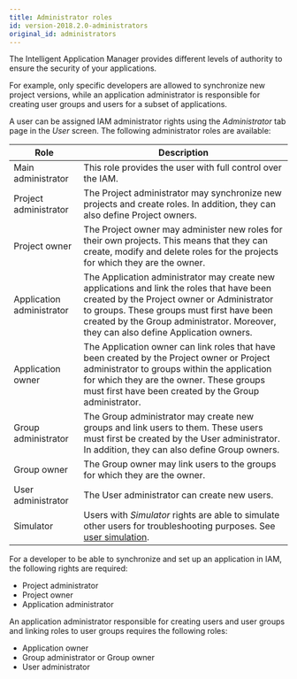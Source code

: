 ```yaml
---
title: Administrator roles
id: version-2018.2.0-administrators
original_id: administrators
---
```


The Intelligent Application Manager provides different levels of authority to ensure the security of your applications.

For example, only specific developers are allowed to synchronize new project versions, while an application administrator is responsible for creating user groups and users for a subset of applications. 

A user can be assigned IAM administrator rights using the *Administrator* tab page in the *User* screen. The following administrator roles are available:

| Role                      | Description                                                  |
| ------------------------- | ------------------------------------------------------------ |
| Main administrator        | This role provides the user with full control over the IAM.  |
| Project administrator     | The Project administrator may synchronize new projects and create roles. In addition, they can also define Project owners. |
| Project owner             | The Project owner may administer new roles for their own projects. This means that they can create, modify and delete roles for the projects for which they are the owner. |
| Application administrator | The Application administrator may create new applications and link the roles that have been created by the Project owner or Administrator to groups. These groups must first have been created by the Group administrator. Moreover, they can also define Application owners. |
| Application owner         | The Application owner can link roles that have been created by the Project owner or Project administrator to groups within the application for which they are the owner. These groups must first have been created by the Group administrator. |
| Group administrator       | The Group administrator may create new groups and link users to them. These users must first be created by the User administrator. In addition, they can also define Group owners. |
| Group owner               | The Group owner may link users to the groups for which they are the owner. |
| User administrator        | The User administrator can create new users.                 |
| Simulator                 | Users with *Simulator* rights are able to simulate other users for troubleshooting purposes. See [user simulation](user_simulation). |

For a developer to be able to synchronize and set up an application in IAM, the following rights are required:

- Project administrator
- Project owner
- Application administrator

An application administrator responsible for creating users and user groups and linking roles to user groups requires the following roles:

* Application owner
* Group administrator or Group owner
* User administrator

